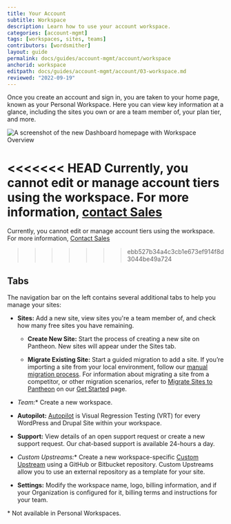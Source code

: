 ```yaml
---
title: Your Account
subtitle: Workspace
description: Learn how to use your account workspace.
categories: [account-mgmt]
tags: [workspaces, sites, teams]
contributors: [wordsmither]
layout: guide
permalink: docs/guides/account-mgmt/account/workspace
anchorid: workspace
editpath: docs/guides/account-mgmt/account/03-workspace.md
reviewed: "2022-09-19"
---
```


Once you create an account and sign in, you are taken to your home page, known as your Personal Workspace.  Here you can view key information at a glance, including the sites you own or are a team member of, your plan tier, and more.

![A screenshot of the new Dashboard homepage with Workspace Overview](../../../../images/dashboard/new-dashboard/workspace-overview.png)

<Alert title="Note" type="info" >

<<<<<<< HEAD
Currently, you cannot edit or manage account tiers using the workspace. For more information, [contact Sales](https://pantheon.io/contact-us)
=======
Currently, you cannot edit or manage account tiers using the workspace. For more information, [Contact Sales](https://pantheon.io/contact-us)
>>>>>>> ebb527b34a4c3cb1e673ef914f8d3044be49a724

</Alert>

## Tabs

The navigation bar on the left contains several additional tabs to help you manage your sites:

- **Sites:** Add a new site, view sites you're a team member of, and check how many free sites you have remaining.

  - **Create New Site:** Start the process of creating a new site on Pantheon. New sites will appear under the Sites tab.

  - **Migrate Existing Site:** Start a guided migration to add a site. If you’re importing a site from your local environment, follow our [manual migration process](/migrate-manual).  For information about migrating a site from a competitor, or other migration scenarios, refer to [Migrate Sites to Pantheon](/guides/guided/) on our [Get Started](/get-started) page.

- **Team*:** Create a new workspace.

- **Autopilot:** [Autopilot](/guides/autopilot) is Visual Regression Testing (VRT) for every WordPress and Drupal Site within your workspace.

- **Support:** View details of an open support request or create a new support request. Our chat-based support is available 24-hours a day.

- **Custom Upstreams*:** Create a new workspace-specific [Custom Upstream](/guides/custom-upstream) using a GitHub or Bitbucket repository. Custom Upstreams allow you to use an external repository as a template for your site.

- **Settings:** Modify the workspace name, logo, billing information, and if your Organization is configured for it, billing terms and instructions for your team.

\* Not available in Personal Workspaces.

<Alert title="Note" type="info" >

<Partial file="dashboard-login-session-length.md" />

</Alert>